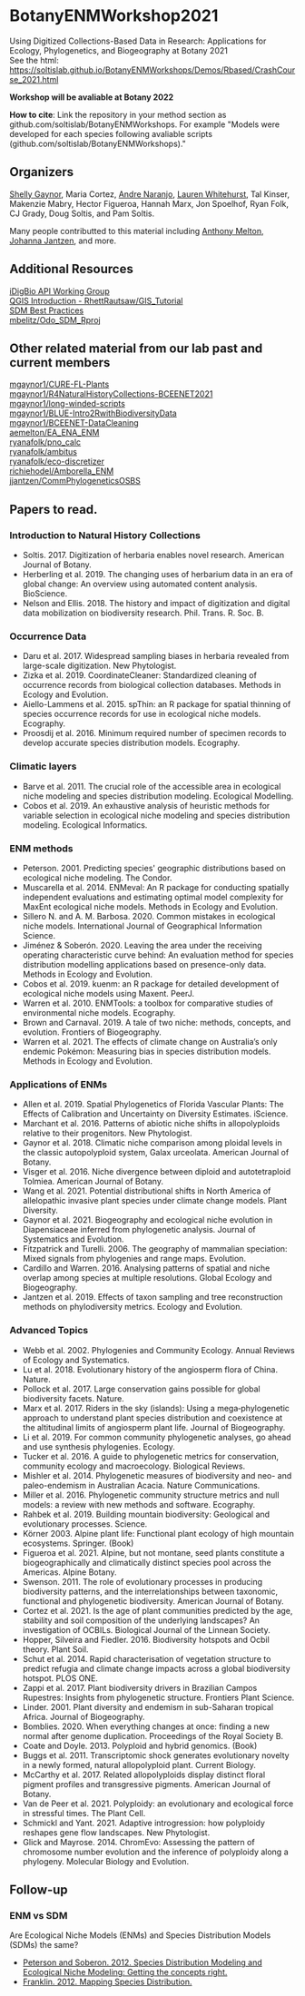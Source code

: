 # BotanyENMWorkshop2021
Using Digitized Collections-Based Data in Research: Applications for Ecology, Phylogenetics, and Biogeography at Botany 2021      
See the html:  https://soltislab.github.io/BotanyENMWorkshops/Demos/Rbased/CrashCourse_2021.html      

**Workshop will be avaliable at Botany 2022**  

**How to cite**: Link the repository in your method section as github.com/soltislab/BotanyENMWorkshops. For example "Models were developed for each species following avaliable scripts (github.com/soltislab/BotanyENMWorkshops)."

## Organizers 
[Shelly Gaynor](https://github.com/mgaynor1), Maria Cortez, [Andre Naranjo](https://github.com/aanaranjo), [Lauren Whitehurst](https://github.com/laurenwhitehurst21), Tal Kinser, Makenzie Mabry, Hector Figueroa, Hannah Marx, Jon Spoelhof, Ryan Folk, CJ Grady, Doug Soltis, and Pam Soltis.     
     
Many people contributted to this material including [Anthony Melton](https://github.com/meltonae), [Johanna Jantzen](https://github.com/jjantzen), and more.  


## Additional Resources   
[iDigBio API Working Group](https://biodiversity-specimen-data.github.io/specimen-data-use-case/)     
[QGIS Introduction - RhettRautsaw/GIS_Tutorial](https://github.com/RhettRautsaw/GIS_Tutorial)           
[SDM Best Practices](https://github.com/plantarum/sdm-best-practices/wiki)    
[mbelitz/Odo_SDM_Rproj](https://github.com/mbelitz/Odo_SDM_Rproj)           
  

## Other related material from our lab past and current members     
[mgaynor1/CURE-FL-Plants](https://github.com/mgaynor1/CURE-FL-Plants)         
[mgaynor1/R4NaturalHistoryCollections-BCEENET2021](https://github.com/mgaynor1/R4NaturalHistoryCollections-BCEENET2021)           
[mgaynor1/long-winded-scripts](https://github.com/mgaynor1/long-winded-scripts)         
[mgaynor1/BLUE-Intro2RwithBiodiversityData](https://github.com/mgaynor1/BLUE-Intro2RwithBiodiversityData)             
[mgaynor1/BCEENET-DataCleaning](https://github.com/mgaynor1/BCEENET-DataCleaning)             
[aemelton/EA_ENA_ENM](https://github.com/aemelton/EA_ENA_ENM)             
[ryanafolk/pno_calc](https://github.com/ryanafolk/pno_calc)             
[ryanafolk/ambitus](https://github.com/ryanafolk/ambitus)           
[ryanafolk/eco-discretizer](https://github.com/ryanafolk/eco-discretizer)           
[richiehodel/Amborella_ENM](https://github.com/richiehodel/Amborella_ENM)         
[jjantzen/CommPhylogeneticsOSBS](https://github.com/jjantzen/CommPhylogeneticsOSBS)       

## Papers to read.        
### Introduction to Natural History Collections    
* Soltis. 2017. Digitization of herbaria enables novel research. American Journal of Botany.     
* Herberling et al. 2019. The changing uses of herbarium data in an era of global change: An overview using automated content analysis. BioScience.      
* Nelson and Ellis. 2018. The history and impact of digitization and digital data mobilization on biodiversity research. Phil. Trans. R. Soc. B.       

### Occurrence Data
* Daru et al. 2017. Widespread sampling biases in herbaria revealed from large-scale digitization. New Phytologist.      
* Zizka et al. 2019. CoordinateCleaner: Standardized cleaning of occurrence records from biological collection databases. Methods in Ecology and Evolution.       
* Aiello-Lammens et al. 2015. spThin: an R package for spatial thinning of species occurrence records for use in ecological niche models. Ecography.              
* Proosdij et al. 2016. Minimum required number of specimen records to develop accurate species distribution models. Ecography.     

       
### Climatic layers      
* Barve et al. 2011. The crucial role of the accessible area in ecological niche modeling and species distribution modeling.  Ecological Modelling.       
* Cobos et al. 2019. An exhaustive analysis of heuristic methods for variable selection in ecological niche modeling and species distribution modeling. Ecological Informatics.        


### ENM methods 
* Peterson. 2001. Predicting species' geographic distributions based on ecological niche modeling. The Condor.    
* Muscarella et al. 2014. ENMeval: An R package for conducting spatially independent evaluations and estimating optimal model complexity for MaxEnt ecological niche models. Methods in Ecology and Evolution.           
* Sillero N. and A. M. Barbosa. 2020. Common mistakes in ecological niche models. International Journal of Geographical Information Science.           
* Jiménez & Soberón. 2020. Leaving the area under the receiving operating characteristic curve behind: An evaluation method for species distribution modelling applications based on presence-only data. Methods in Ecology and Evolution.            
* Cobos et al. 2019. kuenm: an R package for detailed development of ecological niche models using Maxent. PeerJ.           
* Warren et al. 2010. ENMTools: a toolbox for comparative studies of environmental niche models. Ecography.          
* Brown and Carnaval. 2019. A tale of two niche: methods, concepts, and evolution. Frontiers of Biogeography.    
* Warren et al. 2021. The effects of climate change on Australia’s only endemic Pokémon: Measuring bias in species distribution models. Methods in Ecology and Evolution. 
 


### Applications of ENMs
* Allen et al. 2019. Spatial Phylogenetics of Florida Vascular Plants: The Effects of Calibration and Uncertainty on Diversity Estimates. iScience.    
* Marchant et al. 2016. Patterns of abiotic niche shifts in allopolyploids relative to their progenitors. New Phytologist.       
* Gaynor et al. 2018. Climatic niche comparison among ploidal levels in the classic autopolyploid system, Galax urceolata. American Journal of Botany.       
* Visger et al. 2016. Niche divergence between diploid and autotetraploid Tolmiea. American Journal of Botany.         
* Wang et al. 2021. Potential distributional shifts in North America of allelopathic invasive plant species under climate change models. Plant Diversity.       
* Gaynor et al. 2021. Biogeography and ecological niche evolution in Diapensiaceae inferred from phylogenetic analysis. Journal of Systematics and Evolution.       
* Fitzpatrick and Turelli. 2006. The geography of mammalian speciation: Mixed signals from phylogenies and range maps. Evolution.       
* Cardillo and Warren. 2016. Analysing patterns of spatial and niche overlap among species at multiple resolutions. Global Ecology and Biogeography.     
* Jantzen et al. 2019. Effects of taxon sampling and tree reconstruction methods on phylodiversity metrics. Ecology and Evolution.    


### Advanced Topics 
* Webb et al. 2002. Phylogenies and Community Ecology. Annual Reviews of Ecology and Systematics.   
* Lu et al. 2018. Evolutionary history of the angiosperm flora of China. Nature.  
* Pollock et al. 2017. Large conservation gains possible for global biodiversity facets. Nature.  
* Marx et al. 2017. Riders in the sky (islands): Using a mega‐phylogenetic approach to understand plant species distribution and coexistence at the altitudinal limits of angiosperm plant life. Journal of Biogeography.       
* Li et al. 2019. For common community phylogenetic analyses, go ahead and use synthesis phylogenies. Ecology.   
* Tucker et al. 2016. A guide to phylogenetic metrics for conservation, community ecology and macroecology. Biological Reviews.   
* Mishler et al. 2014. Phylogenetic measures of biodiversity and neo- and paleo-endemism in Australian Acacia. Nature Communications.   
* Miller et al. 2016. Phylogenetic community structure metrics and null models: a review with new methods and software. Ecography.    
* Rahbek et al. 2019. Building mountain biodiversity: Geological and evolutionary processes. Science.    
* Körner 2003. Alpine plant life: Functional plant ecology of high mountain ecosystems. Springer. (Book)
* Figueroa et al. 2021. Alpine, but not montane, seed plants constitute a biogeographically and climatically distinct species pool across the Americas. Alpine Botany.   
* Swenson. 2011. The role of evolutionary processes in producing biodiversity patterns, and the interrelationships between taxonomic, functional and phylogenetic biodiversity. American Journal of Botany.    
* Cortez et al. 2021. Is the age of plant communities predicted by the age, stability and soil composition of the underlying landscapes? An investigation of OCBILs. Biological Journal of the Linnean Society.    
* Hopper, Silveira and Fiedler. 2016. Biodiversity hotspots and Ocbil theory. Plant Soil.    
* Schut et al. 2014. Rapid characterisation of vegetation structure to predict refugia and climate change impacts across a global biodiversity hotspot. PLOS ONE.   
* Zappi et al. 2017. Plant biodiversity drivers in Brazilian Campos Rupestres: Insights from phylogenetic structure. Frontiers Plant Science.  
* Linder. 2001. Plant diversity and endemism in sub-Saharan tropical Africa. Journal of Biogeography.    
* Bomblies. 2020. When everything changes at once: finding a new normal after genome duplication. Proceedings of the Royal Society B. 
* Coate and Doyle. 2013. Polyploid and hybrid genomics. (Book)
* Buggs et al. 2011. Transcriptomic shock generates evolutionary novelty in a newly formed, natural allopolyploid plant. Current Biology. 
* McCarthy et al. 2017. Related allopolyploids display distinct floral pigment profiles and transgressive pigments. American Journal of Botany. 
* Van de Peer et al. 2021. Polyploidy: an evolutionary and ecological force in stressful times. The Plant Cell. 
* Schmickl and Yant. 2021. Adaptive introgression: how polyploidy reshapes gene flow landscapes. New Phytologist. 
* Glick and Mayrose. 2014. ChromEvo: Assessing the pattern of chromosome number evolution and the inference of polyploidy along a phylogeny. Molecular Biology and Evolution.    
 

## Follow-up

### ENM vs SDM     
Are Ecological Niche Models (ENMs) and Species Distribution Models (SDMs) the same?   

* [Peterson and Soberon. 2012. Species Distribution Modeling and Ecological Niche Modeling: Getting the concepts right.](https://www.researchgate.net/profile/Jorge-Soberon/publication/255721977_Species_Distribution_Modeling_and_Ecological_Niche_Modeling_Getting_the_Concepts_Right/links/02e7e5358010c83287000000/Species-Distribution-Modeling-and-Ecological-Niche-Modeling-Getting-the-Concepts-Right.pdf)
*  [Franklin. 2012. Mapping Species Distribution.](https://www.cambridge.org/core/books/mapping-species-distributions/58225AE5693AED8BD812F7CEBE35378A)

